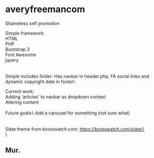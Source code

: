 # averyfreemancom
Shameless self promotion

Simple framework:\
  HTML\
  PHP\
  Bootstrap 3\
  Font Awesome\
  jquery\
  \
\
Simple includes folder: Has navbar in header.php, FA social links and dynamic copyright date in footer\

Current work:\
  Adding 'articles' to navbar as dropdown context\
  Altering content\
  \
Future goals:\ 
  Add a carousel for something (not sure what)\
\
\
Slate theme from bootswatch.com: https://bootswatch.com/slate/\
\
\
## Mur.
